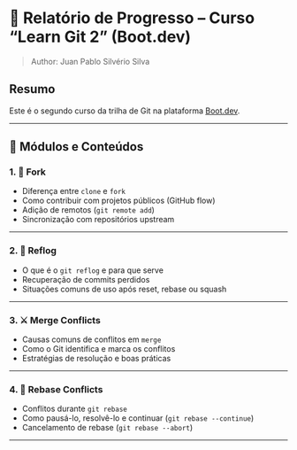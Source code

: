 # 📘 Relatório de Progresso – Curso “Learn Git 2” (Boot.dev)
> Author: Juan Pablo Silvério Silva

## Resumo

Este é o segundo curso da trilha de Git na plataforma [Boot.dev](https://boot.dev).

---

## 🧩 Módulos e Conteúdos

### 1. 🍴 Fork
- Diferença entre `clone` e `fork`
- Como contribuir com projetos públicos (GitHub flow)
- Adição de remotos (`git remote add`)
- Sincronização com repositórios upstream

---

### 2. 🧠 Reflog
- O que é o `git reflog` e para que serve
- Recuperação de commits perdidos
- Situações comuns de uso após reset, rebase ou squash

---

### 3. ⚔️ Merge Conflicts
- Causas comuns de conflitos em `merge`
- Como o Git identifica e marca os conflitos
- Estratégias de resolução e boas práticas

---

### 4. 🧬 Rebase Conflicts
- Conflitos durante `git rebase`
- Como pausá-lo, resolvê-lo e continuar (`git rebase --continue`)
- Cancelamento de rebase (`git rebase --abort`)

---

